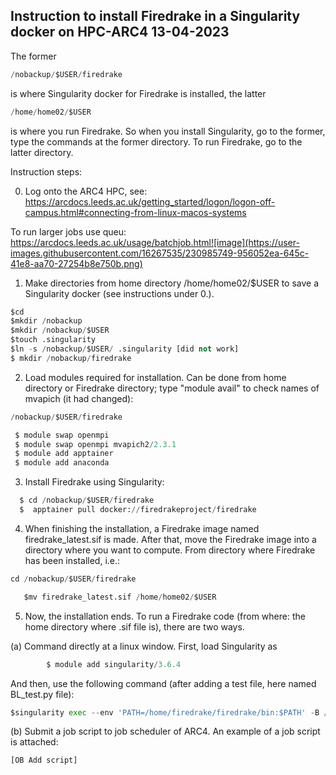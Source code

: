 ## Instruction to install Firedrake in a Singularity docker on HPC-ARC4 13-04-2023

The former 
```Python
/nobackup/$USER/firedrake
```
is where Singularity docker for Firedrake is installed, the latter
```Python
/home/home02/$USER
```
is where you run Firedrake. So when you install Singularity, go to the former, type the commands at the former directory. To run Firedrake, go to the latter directory. 

Instruction steps:

0. Log onto the ARC4 HPC, see: https://arcdocs.leeds.ac.uk/getting_started/logon/logon-off-campus.html#connecting-from-linux-macos-systems

To run larger jobs use queu:
https://arcdocs.leeds.ac.uk/usage/batchjob.html![image](https://user-images.githubusercontent.com/16267535/230985749-956052ea-645c-41e8-aa70-27254b8e750b.png)

1. Make directories from home directory /home/home02/$USER to save a Singularity docker (see instructions under 0.).
  ```Python
  $cd
  $mkdir /nobackup
  $mkdir /nobackup/$USER
  $touch .singularity
  $ln -s /nobackup/$USER/ .singularity [did not work]
  $ mkdir /nobackup/firedrake
  
```
2.	Load modules required for installation. Can be done from home directory or Firedrake directory; type "module avail" to check names of mvapich (it had changed):
```Python
/nobackup/$USER/firedrake
```


```Python
 $ module swap openmpi 
 $ module swap openmpi mvapich2/2.3.1
 $ module add apptainer
 $ module add anaconda
```
       
3.	Install Firedrake using Singularity:

```Python
  $ cd /nobackup/$USER/firedrake
  $  apptainer pull docker://firedrakeproject/firedrake
  ```
4.	When finishing the installation, a Firedrake image named firedrake_latest.sif is made.
After that, move the Firedrake image into a directory where you want to compute. From directory where Firedrake has been installed, i.e.:

```Python
cd /nobackup/$USER/firedrake
```

```Python
   $mv firedrake_latest.sif /home/home02/$USER
```

5.	Now, the installation ends. To run a Firedrake code (from where: the home directory where .sif file is), there are two ways.

(a)	Command directly at a linux window. First, load Singularity as 
```Python
        $ module add singularity/3.6.4
```
  
  And then, use the following command (after adding a test file, here named BL_test.py file):
  
```Python
$singularity exec --env 'PATH=/home/firedrake/firedrake/bin:$PATH' -B /run -B /nobackup -B ~/.cache:/home/firedrake/firedrake/.cache firedrake_latest.sif python BL_test.py
```

(b)	Submit a job script to job scheduler of ARC4. An example of a job script is attached:
```Python
[OB Add script]
```

